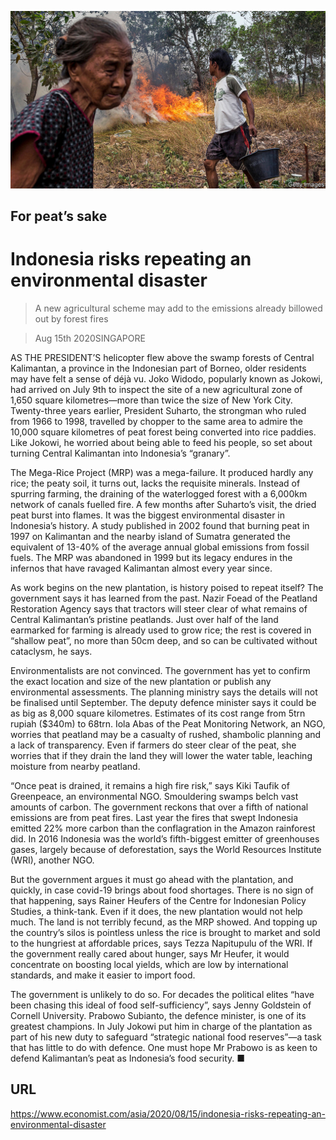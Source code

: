 ![](./images/20200815_ASP004_0.jpg)

## For peat’s sake

# Indonesia risks repeating an environmental disaster

> A new agricultural scheme may add to the emissions already billowed out by forest fires

> Aug 15th 2020SINGAPORE

AS THE PRESIDENT’S helicopter flew above the swamp forests of Central Kalimantan, a province in the Indonesian part of Borneo, older residents may have felt a sense of déjà vu. Joko Widodo, popularly known as Jokowi, had arrived on July 9th to inspect the site of a new agricultural zone of 1,650 square kilometres—more than twice the size of New York City. Twenty-three years earlier, President Suharto, the strongman who ruled from 1966 to 1998, travelled by chopper to the same area to admire the 10,000 square kilometres of peat forest being converted into rice paddies. Like Jokowi, he worried about being able to feed his people, so set about turning Central Kalimantan into Indonesia’s “granary”. 

The Mega-Rice Project (MRP) was a mega-failure. It produced hardly any rice; the peaty soil, it turns out, lacks the requisite minerals. Instead of spurring farming, the draining of the waterlogged forest with a 6,000km network of canals fuelled fire. A few months after Suharto’s visit, the dried peat burst into flames. It was the biggest environmental disaster in Indonesia’s history. A study published in 2002 found that burning peat in 1997 on Kalimantan and the nearby island of Sumatra generated the equivalent of 13-40% of the average annual global emissions from fossil fuels. The MRP was abandoned in 1999 but its legacy endures in the infernos that have ravaged Kalimantan almost every year since. 

As work begins on the new plantation, is history poised to repeat itself? The government says it has learned from the past. Nazir Foead of the Peatland Restoration Agency says that tractors will steer clear of what remains of Central Kalimantan’s pristine peatlands. Just over half of the land earmarked for farming is already used to grow rice; the rest is covered in “shallow peat”, no more than 50cm deep, and so can be cultivated without cataclysm, he says.

Environmentalists are not convinced. The government has yet to confirm the exact location and size of the new plantation or publish any environmental assessments. The planning ministry says the details will not be finalised until September. The deputy defence minister says it could be as big as 8,000 square kilometres. Estimates of its cost range from 5trn rupiah ($340m) to 68trn. Iola Abas of the Peat Monitoring Network, an NGO, worries that peatland may be a casualty of rushed, shambolic planning and a lack of transparency. Even if farmers do steer clear of the peat, she worries that if they drain the land they will lower the water table, leaching moisture from nearby peatland. 

“Once peat is drained, it remains a high fire risk,” says Kiki Taufik of Greenpeace, an environmental NGO. Smouldering swamps belch vast amounts of carbon. The government reckons that over a fifth of national emissions are from peat fires. Last year the fires that swept Indonesia emitted 22% more carbon than the conflagration in the Amazon rainforest did. In 2016 Indonesia was the world’s fifth-biggest emitter of greenhouses gases, largely because of deforestation, says the World Resources Institute (WRI), another NGO.

But the government argues it must go ahead with the plantation, and quickly, in case covid-19 brings about food shortages. There is no sign of that happening, says Rainer Heufers of the Centre for Indonesian Policy Studies, a think-tank. Even if it does, the new plantation would not help much. The land is not terribly fecund, as the MRP showed. And topping up the country’s silos is pointless unless the rice is brought to market and sold to the hungriest at affordable prices, says Tezza Napitupulu of the WRI. If the government really cared about hunger, says Mr Heufer, it would concentrate on boosting local yields, which are low by international standards, and make it easier to import food.

The government is unlikely to do so. For decades the political elites “have been chasing this ideal of food self-sufficiency”, says Jenny Goldstein of Cornell University. Prabowo Subianto, the defence minister, is one of its greatest champions. In July Jokowi put him in charge of the plantation as part of his new duty to safeguard “strategic national food reserves”—a task that has little to do with defence. One must hope Mr Prabowo is as keen to defend Kalimantan’s peat as Indonesia’s food security. ■

## URL

https://www.economist.com/asia/2020/08/15/indonesia-risks-repeating-an-environmental-disaster
